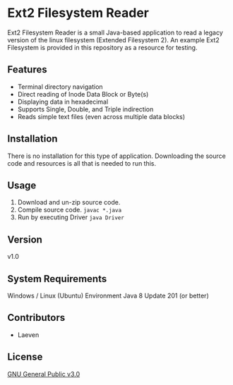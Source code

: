 # Ext2 Filesystem Reader
Ext2 Filesystem Reader is a small Java-based application to read a legacy version of the linux filesystem (Extended Filesystem 2). An example Ext2 Filesystem is provided in this repository as a resource for testing.

## Features
* Terminal directory navigation
* Direct reading of Inode Data Block or Byte(s)
* Displaying data in hexadecimal
* Supports Single, Double, and Triple indirection
* Reads simple text files (even across multiple data blocks)

## Installation
There is no installation for this type of application. Downloading the source code and resources is all that is needed to run this.

## Usage
1. Download and un-zip source code.
2. Compile source code. ```javac *.java```
3. Run by executing Driver ```java Driver```

## Version
v1.0

## System Requirements
Windows / Linux (Ubuntu) Environment
Java 8 Update 201 (or better)

## Contributors
* Laeven

## License
[GNU General Public v3.0](https://www.gnu.org/licenses/gpl-3.0.en.html)
